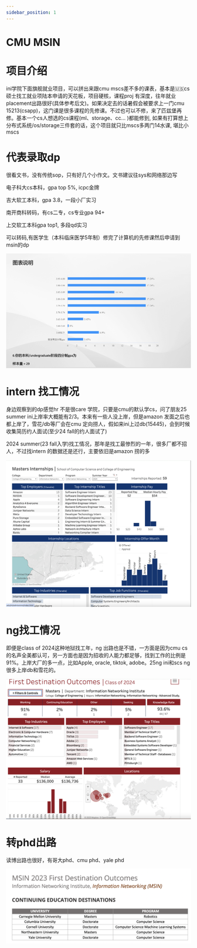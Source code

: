 ```yaml
---
sidebar_position: 1
---
```

# CMU MSIN

# 项目介绍
ini学院下面旗舰就业项目，可以拼出来跟cmu mscs差不多的课表，基本是🇺🇸cs硕士找工就业项陆本申请的天花板，项目硬核，课程proj 有深度，往年就业placement出路很好(具体参考后文)。如果决定去的话暑假会被要求上一门cmu 15213(csapp)，这门课是很多课程的先修课。不过也可以不修，来了匹兹堡再修。基本一个cs人想选的cs课程(ml、storage、cc... )都能修到, 如果有打算想上分布式系统/os/storage三件套的话，这个项目就只比mscs多两门14水课, 堪比小mscs

# 代表录取dp
很看文书，没有传统sop，只有好几个小作文。文书建议往sys和网络那边写

电子科大cs本科，gpa top 5%, icpc金牌

吉大软工本科，gpa 3.8，一段小厂实习

南开商科转码，有cs二专，cs专业gpa 94+

上交软工本科gpa top1, 多段qd实习

可以转码,有医学生（本科临床医学5年制）修完了计算机的先修课然后申请到msin的dp

![](/img/msingpa.png)



# intern 找工情况

身边观察到的dp感觉hr 不是很care 学院，只要是cmu的默认学cs，问了朋友25 summer ini上岸率大概能有2/3。本来有一些人没上岸，但是amazon 发面之后也都上岸了，雪花/db等厂会在cmu 定向捞人，假如来ini上过db(15445)，会到时候收集简历约人面试(至少24 fall的约人面试了)

2024 summer(23 fall入学)找工情况，那年是找工最惨烈的一年，很多厂都不招人，不过找intern 的数据还是还行，主要依旧是amazon 捞的多

![](/img/msincarrer.png)

# ng找工情况
即便是class of 2024这种地狱找工年，ng 出路也是不错，一方面是因为cmu cs的名声全美都认可，另一方面也是因为招收的人能力都足够，找到工作的比例是91%。上岸大厂的多一点，比如Apple, oracle, tiktok, adobe。25ng ini和scs ng 很多上岸db和雪花的。

![](/img/msinngcarrer.png)

# 转phd出路
读博出路也很好，有哥大phd、cmu phd、yale phd

![](/img/msintophd.png)

